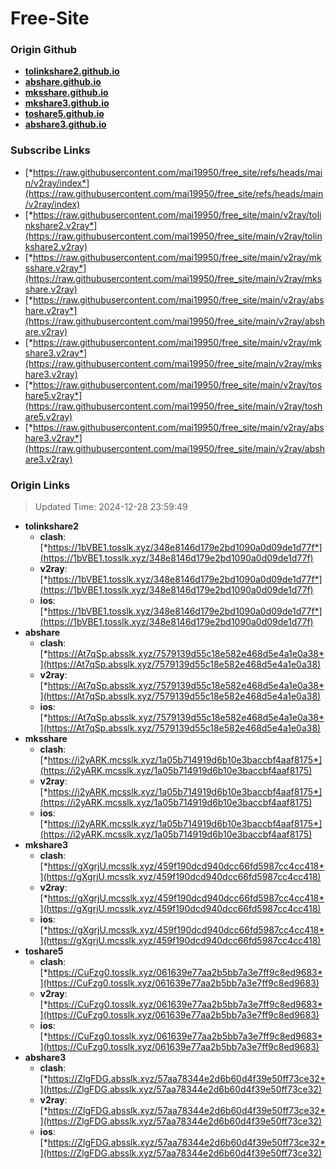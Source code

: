 # Free-Site

### Origin Github

- [**tolinkshare2.github.io**](https://github.com/tolinkshare2/tolinkshare2.github.io)
- [**abshare.github.io**](https://github.com/abshare/abshare.github.io)
- [**mksshare.github.io**](https://github.com/mksshare/mksshare.github.io)
- [**mkshare3.github.io**](https://github.com/mkshare3/mkshare3.github.io)
- [**toshare5.github.io**](https://github.com/toshare5/toshare5.github.io)
- [**abshare3.github.io**](https://github.com/abshare3/abshare3.github.io)

### Subscribe Links

- [*https://raw.githubusercontent.com/mai19950/free_site/refs/heads/main/v2ray/index*](https://raw.githubusercontent.com/mai19950/free_site/refs/heads/main/v2ray/index)
- [*https://raw.githubusercontent.com/mai19950/free_site/main/v2ray/tolinkshare2.v2ray*](https://raw.githubusercontent.com/mai19950/free_site/main/v2ray/tolinkshare2.v2ray)
- [*https://raw.githubusercontent.com/mai19950/free_site/main/v2ray/mksshare.v2ray*](https://raw.githubusercontent.com/mai19950/free_site/main/v2ray/mksshare.v2ray)
- [*https://raw.githubusercontent.com/mai19950/free_site/main/v2ray/abshare.v2ray*](https://raw.githubusercontent.com/mai19950/free_site/main/v2ray/abshare.v2ray)
- [*https://raw.githubusercontent.com/mai19950/free_site/main/v2ray/mkshare3.v2ray*](https://raw.githubusercontent.com/mai19950/free_site/main/v2ray/mkshare3.v2ray)
- [*https://raw.githubusercontent.com/mai19950/free_site/main/v2ray/toshare5.v2ray*](https://raw.githubusercontent.com/mai19950/free_site/main/v2ray/toshare5.v2ray)
- [*https://raw.githubusercontent.com/mai19950/free_site/main/v2ray/abshare3.v2ray*](https://raw.githubusercontent.com/mai19950/free_site/main/v2ray/abshare3.v2ray)

### Origin Links

> Updated Time: 2024-12-28 23:59:49

- **tolinkshare2**
  - **clash**: [*https://1bVBE1.tosslk.xyz/348e8146d179e2bd1090a0d09de1d77f*](https://1bVBE1.tosslk.xyz/348e8146d179e2bd1090a0d09de1d77f)
  - **v2ray**: [*https://1bVBE1.tosslk.xyz/348e8146d179e2bd1090a0d09de1d77f*](https://1bVBE1.tosslk.xyz/348e8146d179e2bd1090a0d09de1d77f)
  - **ios**: [*https://1bVBE1.tosslk.xyz/348e8146d179e2bd1090a0d09de1d77f*](https://1bVBE1.tosslk.xyz/348e8146d179e2bd1090a0d09de1d77f)
- **abshare**
  - **clash**: [*https://At7qSp.absslk.xyz/7579139d55c18e582e468d5e4a1e0a38*](https://At7qSp.absslk.xyz/7579139d55c18e582e468d5e4a1e0a38)
  - **v2ray**: [*https://At7qSp.absslk.xyz/7579139d55c18e582e468d5e4a1e0a38*](https://At7qSp.absslk.xyz/7579139d55c18e582e468d5e4a1e0a38)
  - **ios**: [*https://At7qSp.absslk.xyz/7579139d55c18e582e468d5e4a1e0a38*](https://At7qSp.absslk.xyz/7579139d55c18e582e468d5e4a1e0a38)
- **mksshare**
  - **clash**: [*https://i2yARK.mcsslk.xyz/1a05b714919d6b10e3baccbf4aaf8175*](https://i2yARK.mcsslk.xyz/1a05b714919d6b10e3baccbf4aaf8175)
  - **v2ray**: [*https://i2yARK.mcsslk.xyz/1a05b714919d6b10e3baccbf4aaf8175*](https://i2yARK.mcsslk.xyz/1a05b714919d6b10e3baccbf4aaf8175)
  - **ios**: [*https://i2yARK.mcsslk.xyz/1a05b714919d6b10e3baccbf4aaf8175*](https://i2yARK.mcsslk.xyz/1a05b714919d6b10e3baccbf4aaf8175)
- **mkshare3**
  - **clash**: [*https://gXgrjU.mcsslk.xyz/459f190dcd940dcc66fd5987cc4cc418*](https://gXgrjU.mcsslk.xyz/459f190dcd940dcc66fd5987cc4cc418)
  - **v2ray**: [*https://gXgrjU.mcsslk.xyz/459f190dcd940dcc66fd5987cc4cc418*](https://gXgrjU.mcsslk.xyz/459f190dcd940dcc66fd5987cc4cc418)
  - **ios**: [*https://gXgrjU.mcsslk.xyz/459f190dcd940dcc66fd5987cc4cc418*](https://gXgrjU.mcsslk.xyz/459f190dcd940dcc66fd5987cc4cc418)
- **toshare5**
  - **clash**: [*https://CuFzg0.tosslk.xyz/061639e77aa2b5bb7a3e7ff9c8ed9683*](https://CuFzg0.tosslk.xyz/061639e77aa2b5bb7a3e7ff9c8ed9683)
  - **v2ray**: [*https://CuFzg0.tosslk.xyz/061639e77aa2b5bb7a3e7ff9c8ed9683*](https://CuFzg0.tosslk.xyz/061639e77aa2b5bb7a3e7ff9c8ed9683)
  - **ios**: [*https://CuFzg0.tosslk.xyz/061639e77aa2b5bb7a3e7ff9c8ed9683*](https://CuFzg0.tosslk.xyz/061639e77aa2b5bb7a3e7ff9c8ed9683)
- **abshare3**
  - **clash**: [*https://ZlgFDG.absslk.xyz/57aa78344e2d6b60d4f39e50ff73ce32*](https://ZlgFDG.absslk.xyz/57aa78344e2d6b60d4f39e50ff73ce32)
  - **v2ray**: [*https://ZlgFDG.absslk.xyz/57aa78344e2d6b60d4f39e50ff73ce32*](https://ZlgFDG.absslk.xyz/57aa78344e2d6b60d4f39e50ff73ce32)
  - **ios**: [*https://ZlgFDG.absslk.xyz/57aa78344e2d6b60d4f39e50ff73ce32*](https://ZlgFDG.absslk.xyz/57aa78344e2d6b60d4f39e50ff73ce32)
